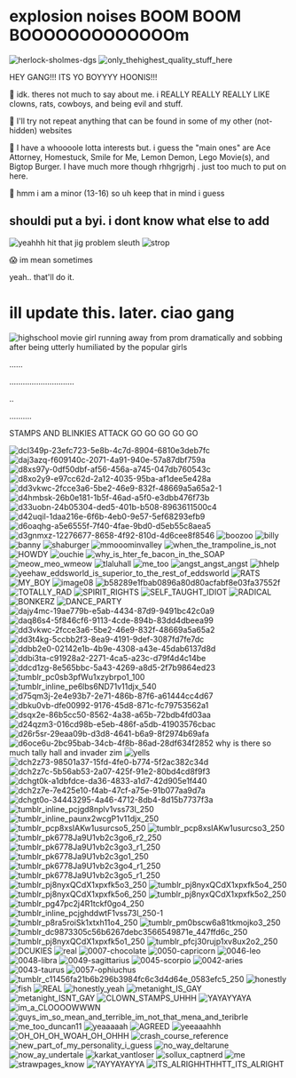 <h1> explosion noises BOOM BOOM BOOOOOOOOOOOOOm </h1>


![herlock-sholmes-dgs](https://github.com/CHECKOUTTHISCLOWNNOSE/CHECKOUTTHISCLOWNNOSE/assets/124318937/8d0d7cd2-a2f6-4368-a4b4-42944967315e) ![only_thehighest_quality_stuff_here](https://github.com/CHECKOUTTHISCLOWNNOSE/CHECKOUTTHISCLOWNNOSE/assets/124318937/dca0d6b0-7144-420a-82e7-8cac44087aec)

<p> HEY GANG!!! ITS YO BOYYYY HOONIS!!! </p>

<p>  🤡  idk. theres not much to say about me. i REALLY REALLY REALLY LIKE clowns, rats, cowboys, and being evil and stuff. </p>

<p>  🤡  I'll try not repeat anything that can be found in some of my other (not-hidden) websites </p>

<p>  🤡  I have a whoooole lotta interests but. i guess the "main ones" are Ace Attorney, Homestuck, Smile for Me, Lemon Demon, Lego Movie(s), and Bigtop Burger. I have much more though rhhgrjgrhj . just too much to put on here. </p>

<p>  🤡  hmm i am a minor (13-16) so uh keep that in mind i guess </p>

<h2> shouldi put a byi. i dont know what else to add</h2>

![yeahhh hit that jig problem sleuth](https://github.com/CHECKOUTTHISCLOWNNOSE/CHECKOUTTHISCLOWNNOSE/assets/124318937/de83660f-5bd2-4879-97c7-73ce98258217) 
![strop](https://github.com/CHECKOUTTHISCLOWNNOSE/CHECKOUTTHISCLOWNNOSE/assets/124318937/c2d55a03-29ab-480c-960b-261eaea1c5f5)




<p>  😱 im mean sometimes</p>

<p> yeah.. that'll do it. </p>

<h1> ill update this. later. ciao gang </h1>

![highschool movie girl running away from prom dramatically and sobbing after being utterly humiliated by the popular girls](https://github.com/CHECKOUTTHISCLOWNNOSE/CHECKOUTTHISCLOWNNOSE/assets/124318937/8e626b82-9613-4dca-9202-567c2abfbeed)

......

.............................

..

..........

STAMPS AND BLINKIES ATTACK GO GO GO GO GO

![dcl349p-23efc723-5e8b-4c7d-8904-6810e3deb7fc](https://github.com/CHECKOUTTHISCLOWNNOSE/CHECKOUTTHISCLOWNNOSE/assets/124318937/88a75863-69ee-4803-a4a8-f7e0089d8287) ![daj3azq-f609140c-2071-4a91-940e-57a87dbf759a](https://github.com/CHECKOUTTHISCLOWNNOSE/CHECKOUTTHISCLOWNNOSE/assets/124318937/d461c493-bfbb-49e2-a0d9-c69ae56fe41b) 
![d8xs97y-0df50dbf-af56-456a-a745-047db760543c](https://github.com/CHECKOUTTHISCLOWNNOSE/CHECKOUTTHISCLOWNNOSE/assets/124318937/75b72ab6-d2d1-406f-85b6-805ac9acd8b0)
![d8xo2y9-e97cc62d-2a12-4035-95ba-af1dee5e428a](https://github.com/CHECKOUTTHISCLOWNNOSE/CHECKOUTTHISCLOWNNOSE/assets/124318937/582b79c0-8fbd-45a1-8ef5-0f688846b36c)
![dd3vkwc-2fcce3a6-5be2-46e9-832f-48669a5a65a2-1](https://github.com/CHECKOUTTHISCLOWNNOSE/CHECKOUTTHISCLOWNNOSE/assets/124318937/4d3696cb-b8eb-45aa-a15d-b7821b5e85fb)
![d4hmbsk-26b0e181-1b5f-46ad-a5f0-e3dbb476f73b](https://github.com/CHECKOUTTHISCLOWNNOSE/CHECKOUTTHISCLOWNNOSE/assets/124318937/439e8046-39c6-4540-85af-dd6b58b3a448)
![d33uobn-24b05304-ded5-401b-b508-8963611500c4](https://github.com/CHECKOUTTHISCLOWNNOSE/CHECKOUTTHISCLOWNNOSE/assets/124318937/5766bc74-897f-4875-99c9-1d0d587d3ab9)
![d42uqil-1daa216e-6f6b-4eb0-9e57-5ef68293efb9](https://github.com/CHECKOUTTHISCLOWNNOSE/CHECKOUTTHISCLOWNNOSE/assets/124318937/1b5a4f57-1fc0-4d6c-a44e-8812da446aa9)
![d6oaqhg-a5e6555f-7f40-4fae-9bd0-d5eb55c8aea5](https://github.com/CHECKOUTTHISCLOWNNOSE/CHECKOUTTHISCLOWNNOSE/assets/124318937/ed80f906-c34f-4dc6-ba1c-7a3292fb2f61)
![d3gnmxz-12276677-8658-4f92-810d-4d6cee8f8546](https://github.com/CHECKOUTTHISCLOWNNOSE/CHECKOUTTHISCLOWNNOSE/assets/124318937/3f318877-8e8f-4984-b8c5-f3b95da3bfc7)
![boozoo](https://github.com/CHECKOUTTHISCLOWNNOSE/CHECKOUTTHISCLOWNNOSE/assets/124318937/e86d405a-1a65-446c-a79f-1ea448035f9e)
![billy](https://github.com/CHECKOUTTHISCLOWNNOSE/CHECKOUTTHISCLOWNNOSE/assets/124318937/bbf14197-4c5a-4eeb-ad84-6ea79a96c7f6)
![banny](https://github.com/CHECKOUTTHISCLOWNNOSE/CHECKOUTTHISCLOWNNOSE/assets/124318937/f4b536f0-d34c-48bd-bfcb-cb25011a2c3e)
![shaburger](https://github.com/CHECKOUTTHISCLOWNNOSE/CHECKOUTTHISCLOWNNOSE/assets/124318937/a078f496-d0b0-4dd0-9bcd-9fcf72dce555)
![mmooominvalley](https://github.com/CHECKOUTTHISCLOWNNOSE/CHECKOUTTHISCLOWNNOSE/assets/124318937/86c5ecbd-bca3-47ce-9e68-a8949b9e9f26)
![when_the_trampoline_is_not](https://github.com/CHECKOUTTHISCLOWNNOSE/CHECKOUTTHISCLOWNNOSE/assets/124318937/074a9815-2d45-4dca-a7ea-0f31a6da1142)
![HOWDY](https://github.com/CHECKOUTTHISCLOWNNOSE/CHECKOUTTHISCLOWNNOSE/assets/124318937/d18d93ef-8cde-458b-93d8-e69288e105e2)
![ouchie](https://github.com/CHECKOUTTHISCLOWNNOSE/CHECKOUTTHISCLOWNNOSE/assets/124318937/b232837c-d6b2-42c4-a7bc-7f8d0bbaf450)
![why_is_hter_fe_bacon_in_the_SOAP](https://github.com/CHECKOUTTHISCLOWNNOSE/CHECKOUTTHISCLOWNNOSE/assets/124318937/12a1fb93-9eed-4a34-b9ab-5ac98955db19)
![meow_meo_wmeow](https://github.com/CHECKOUTTHISCLOWNNOSE/CHECKOUTTHISCLOWNNOSE/assets/124318937/69b78060-e57c-4306-aa41-6653a4d57825)
![tlaluhall](https://github.com/CHECKOUTTHISCLOWNNOSE/CHECKOUTTHISCLOWNNOSE/assets/124318937/f5392827-059b-4714-be3d-edab554169ea)
![me_too](https://github.com/CHECKOUTTHISCLOWNNOSE/CHECKOUTTHISCLOWNNOSE/assets/124318937/4d1c5580-74d1-407b-9772-dcd913b862a4)
![angst_angst_angst](https://github.com/CHECKOUTTHISCLOWNNOSE/CHECKOUTTHISCLOWNNOSE/assets/124318937/09328aee-7f04-4330-97c4-18ac3f6a8305)
![hhelp](https://github.com/CHECKOUTTHISCLOWNNOSE/CHECKOUTTHISCLOWNNOSE/assets/124318937/aa8a166a-7142-46f1-8f3c-17060eae6d1b)
![yeehaw_eddsworld_is_superior_to_the_rest_of_eddsworld](https://github.com/CHECKOUTTHISCLOWNNOSE/CHECKOUTTHISCLOWNNOSE/assets/124318937/9e910883-d595-47b0-9301-3ec0b53116d2)
![RATS](https://github.com/CHECKOUTTHISCLOWNNOSE/CHECKOUTTHISCLOWNNOSE/assets/124318937/4cc504f1-76d2-4ab3-b122-aa11fc21f613)
![MY_BOY](https://github.com/CHECKOUTTHISCLOWNNOSE/CHECKOUTTHISCLOWNNOSE/assets/124318937/5415d9a5-e04a-41fa-85f6-57a957d968de)
![image08](https://github.com/CHECKOUTTHISCLOWNNOSE/CHECKOUTTHISCLOWNNOSE/assets/124318937/653d1524-ef18-4cb2-ac47-bc5f3499022b)
![b58289e1fbab0896a80d80acfabf8e03fa37552f](https://github.com/CHECKOUTTHISCLOWNNOSE/CHECKOUTTHISCLOWNNOSE/assets/124318937/9c44e7a9-cc82-4174-b943-74d6a0260c73)
![TOTALLY_RAD](https://github.com/CHECKOUTTHISCLOWNNOSE/CHECKOUTTHISCLOWNNOSE/assets/124318937/e131046e-32b5-4631-999b-ff0f172b3939)
![SPIRIT_RIGHTS](https://github.com/CHECKOUTTHISCLOWNNOSE/CHECKOUTTHISCLOWNNOSE/assets/124318937/eaad74d0-091e-482e-b6a7-e0bd8ef5e5d2)
![SELF_TAUGHT_IDIOT](https://github.com/CHECKOUTTHISCLOWNNOSE/CHECKOUTTHISCLOWNNOSE/assets/124318937/49e1df19-f810-43f8-bd7a-6030e6112b73)
![RADICAL](https://github.com/CHECKOUTTHISCLOWNNOSE/CHECKOUTTHISCLOWNNOSE/assets/124318937/c57144f9-9b97-4c4e-bc9e-ead972e5e787)
![BONKERZ](https://github.com/CHECKOUTTHISCLOWNNOSE/CHECKOUTTHISCLOWNNOSE/assets/124318937/f70e0cc0-19d2-4f62-813d-113363d5ceba)
![DANCE_PARTY](https://github.com/CHECKOUTTHISCLOWNNOSE/CHECKOUTTHISCLOWNNOSE/assets/124318937/30b4eb8f-dd9f-4d06-9446-d041c8a6f410)
![dajy4mc-19ae779b-e5ab-4434-87d9-9491bc42c0a9](https://github.com/CHECKOUTTHISCLOWNNOSE/CHECKOUTTHISCLOWNNOSE/assets/124318937/73559d96-5129-420f-9ea0-93a138640ba5)
![daq86s4-5f846cf6-9113-4cde-894b-83dd4dbeea99](https://github.com/CHECKOUTTHISCLOWNNOSE/CHECKOUTTHISCLOWNNOSE/assets/124318937/4144ffdb-2449-4b8e-b8ce-66e289cd2419)
![dd3vkwc-2fcce3a6-5be2-46e9-832f-48669a5a65a2](https://github.com/CHECKOUTTHISCLOWNNOSE/CHECKOUTTHISCLOWNNOSE/assets/124318937/1782950f-c38b-48cf-ba68-8a8f5d72c9c5)
![dd3t4kg-5ccbb2f3-8ea9-4191-9def-3087fd7fe7dc](https://github.com/CHECKOUTTHISCLOWNNOSE/CHECKOUTTHISCLOWNNOSE/assets/124318937/3b855f9a-ca73-4dc0-8ad7-6ff514e13bc1)
![ddbb2e0-02142e1b-4b9e-4308-a43e-45dab6137d8d](https://github.com/CHECKOUTTHISCLOWNNOSE/CHECKOUTTHISCLOWNNOSE/assets/124318937/fdfba1d2-e0bb-4e05-8d32-374f2b61c680)
![ddbi3ta-c91928a2-2271-4ca5-a23c-d79f4d4c14be](https://github.com/CHECKOUTTHISCLOWNNOSE/CHECKOUTTHISCLOWNNOSE/assets/124318937/2df0cf45-93fe-4792-9191-f8ae4c07f01d)
![ddcd1zg-8e565bbc-5a43-4269-a8d5-2f7b9864ed23](https://github.com/CHECKOUTTHISCLOWNNOSE/CHECKOUTTHISCLOWNNOSE/assets/124318937/a56d01c7-f896-4bbe-9d3d-e07566a8e874)
![tumblr_pc0sb3pfWu1xzybrpo1_100](https://github.com/CHECKOUTTHISCLOWNNOSE/CHECKOUTTHISCLOWNNOSE/assets/124318937/d6cd4bfd-bc84-4c05-a918-bb81dbdeacef)
![tumblr_inline_pe6lbs6ND71v11djx_540](https://github.com/CHECKOUTTHISCLOWNNOSE/CHECKOUTTHISCLOWNNOSE/assets/124318937/b56920b2-7160-4510-9211-082b4ede0d99)
![d75qm3j-2e4e93b7-2e71-486b-87f6-a61444cc4d67](https://github.com/CHECKOUTTHISCLOWNNOSE/CHECKOUTTHISCLOWNNOSE/assets/124318937/beb6ae9a-70e8-4738-91e6-35633843a5dc)
![dbku0vb-dfe00992-9176-45d8-871c-fc79753562a1](https://github.com/CHECKOUTTHISCLOWNNOSE/CHECKOUTTHISCLOWNNOSE/assets/124318937/ddeb38cc-eeb0-4751-b818-0b80ee200a49)
![dsqx2e-86b5cc50-8562-4a38-a65b-72bdb4fd03aa](https://github.com/CHECKOUTTHISCLOWNNOSE/CHECKOUTTHISCLOWNNOSE/assets/124318937/180afef4-9e32-4429-b148-cd3cbef5e7ef)
![d24qzm3-016cd98b-e5eb-486f-a5db-41903576cbac](https://github.com/CHECKOUTTHISCLOWNNOSE/CHECKOUTTHISCLOWNNOSE/assets/124318937/3b1131e8-4f75-4b85-a381-f77ed436d57e)
![d26r5sr-29eaa09b-d3d8-4641-b6a9-8f2974b69afa](https://github.com/CHECKOUTTHISCLOWNNOSE/CHECKOUTTHISCLOWNNOSE/assets/124318937/c269cc7a-73f5-40be-9059-3ff5defcda48)
![d6oce6u-2bc95bab-34cb-4f8b-86ad-28df634f2852](https://github.com/CHECKOUTTHISCLOWNNOSE/CHECKOUTTHISCLOWNNOSE/assets/124318937/f09daf81-d0d5-4ade-bed6-73936cbbe972)
why is there so much tally hall and invader zim
![yells](https://github.com/CHECKOUTTHISCLOWNNOSE/CHECKOUTTHISCLOWNNOSE/assets/124318937/a6aad0d1-b1b7-4009-b136-1ae71e5b6d45)
![dch2z73-98501a37-15fd-4fe0-b774-5f2ac382c34d](https://github.com/CHECKOUTTHISCLOWNNOSE/CHECKOUTTHISCLOWNNOSE/assets/124318937/599e9920-c47a-46a2-ac49-9ec93e46b329)
![dch2z7c-5b56ab53-2a07-425f-91e2-80bd4cd8f9f3](https://github.com/CHECKOUTTHISCLOWNNOSE/CHECKOUTTHISCLOWNNOSE/assets/124318937/1cf8c245-00f8-412d-816a-952ff5e0448e)
![dchgt0k-a1dbfdce-da36-4833-a1d7-42d905e1f440](https://github.com/CHECKOUTTHISCLOWNNOSE/CHECKOUTTHISCLOWNNOSE/assets/124318937/85873ce7-93c2-471d-897c-1b2518e75b17)
![dch2z7e-7e425e10-f4ab-47cf-a75e-91b077aa9d7a](https://github.com/CHECKOUTTHISCLOWNNOSE/CHECKOUTTHISCLOWNNOSE/assets/124318937/47688242-cbe5-4773-bb55-fa2c75338354)
![dchgt0o-34443295-4a46-4712-8db4-8d15b7737f3a](https://github.com/CHECKOUTTHISCLOWNNOSE/CHECKOUTTHISCLOWNNOSE/assets/124318937/abf7b3e2-8dae-4c05-9041-c7d460f5e1d1)
![tumblr_inline_pcjgd8nplv1vss73l_250](https://github.com/CHECKOUTTHISCLOWNNOSE/CHECKOUTTHISCLOWNNOSE/assets/124318937/9ec7238e-89e0-4dbe-a7c6-77216ab462a3)
![tumblr_inline_paunx2wcgP1v11djx_250](https://github.com/CHECKOUTTHISCLOWNNOSE/CHECKOUTTHISCLOWNNOSE/assets/124318937/bd3636d3-13a3-4718-8a02-dfb26b9d529a)
![tumblr_pcp8xsIAKw1usurcso5_250](https://github.com/CHECKOUTTHISCLOWNNOSE/CHECKOUTTHISCLOWNNOSE/assets/124318937/25b62554-42a2-4fa9-994f-7c96f7a35278)
![tumblr_pcp8xsIAKw1usurcso3_250](https://github.com/CHECKOUTTHISCLOWNNOSE/CHECKOUTTHISCLOWNNOSE/assets/124318937/2d332bdd-eb44-48dc-9c3e-f87f3051d4bd)
![tumblr_pk6778Ja9U1vb2c3go6_r2_250](https://github.com/CHECKOUTTHISCLOWNNOSE/CHECKOUTTHISCLOWNNOSE/assets/124318937/fff3e198-8a77-4a1a-ab5a-4772665270ca)
![tumblr_pk6778Ja9U1vb2c3go3_r1_250](https://github.com/CHECKOUTTHISCLOWNNOSE/CHECKOUTTHISCLOWNNOSE/assets/124318937/2277577b-a210-48f4-9c43-990881a1f6f6)
![tumblr_pk6778Ja9U1vb2c3go1_250](https://github.com/CHECKOUTTHISCLOWNNOSE/CHECKOUTTHISCLOWNNOSE/assets/124318937/ffa854b0-3cd3-4a10-af5d-768b69f8a70a)
![tumblr_pk6778Ja9U1vb2c3go4_r1_250](https://github.com/CHECKOUTTHISCLOWNNOSE/CHECKOUTTHISCLOWNNOSE/assets/124318937/6aa03ee3-52c5-4255-852a-00a5b5289ba4)
![tumblr_pk6778Ja9U1vb2c3go5_r1_250](https://github.com/CHECKOUTTHISCLOWNNOSE/CHECKOUTTHISCLOWNNOSE/assets/124318937/9daf78f3-2b5d-4c95-b412-8d18c45eb19e)
![tumblr_pj8nyxQCdX1xpxfk5o3_250](https://github.com/CHECKOUTTHISCLOWNNOSE/CHECKOUTTHISCLOWNNOSE/assets/124318937/dc9637e0-508f-491c-a6b8-65ee0566bdcb)
![tumblr_pj8nyxQCdX1xpxfk5o4_250](https://github.com/CHECKOUTTHISCLOWNNOSE/CHECKOUTTHISCLOWNNOSE/assets/124318937/4666f7dc-280d-4300-b88b-bec95147a0a5)
![tumblr_pj8nyxQCdX1xpxfk5o6_250](https://github.com/CHECKOUTTHISCLOWNNOSE/CHECKOUTTHISCLOWNNOSE/assets/124318937/73fb628a-899f-4df0-be82-74abf02f1e36)
![tumblr_pj8nyxQCdX1xpxfk5o2_250](https://github.com/CHECKOUTTHISCLOWNNOSE/CHECKOUTTHISCLOWNNOSE/assets/124318937/278f3c7d-eb4d-4c0e-8736-636c69b96a90)
![tumblr_pg47pc2j4R1tckf0go4_250](https://github.com/CHECKOUTTHISCLOWNNOSE/CHECKOUTTHISCLOWNNOSE/assets/124318937/023bf679-9a64-429d-9d06-46b74cd41351)
![tumblr_inline_pcjghddwtF1vss73l_250-1](https://github.com/CHECKOUTTHISCLOWNNOSE/CHECKOUTTHISCLOWNNOSE/assets/124318937/a56491c1-f78d-4cd5-9402-9aee9bfc3d7c)
![tumblr_p8ra5roiSk1xtxh11o4_250](https://github.com/CHECKOUTTHISCLOWNNOSE/CHECKOUTTHISCLOWNNOSE/assets/124318937/fbbba119-9611-42a6-b72d-a74d0629dbab)
![tumblr_pm0bscw6a81tkmojko3_250](https://github.com/CHECKOUTTHISCLOWNNOSE/CHECKOUTTHISCLOWNNOSE/assets/124318937/8e1071d2-bed9-4db6-bbd3-7831ade6ac82)
![tumblr_dc9873305c56b6267debc3566549871e_447ffd6c_250](https://github.com/CHECKOUTTHISCLOWNNOSE/CHECKOUTTHISCLOWNNOSE/assets/124318937/22082d79-9fca-4990-9592-704125c21a48)
![tumblr_pj8nyxQCdX1xpxfk5o1_250](https://github.com/CHECKOUTTHISCLOWNNOSE/CHECKOUTTHISCLOWNNOSE/assets/124318937/282763ce-2392-41ec-a763-93eff4a481c1)
![tumblr_pfcj30rujp1xv8ux2o2_250](https://github.com/CHECKOUTTHISCLOWNNOSE/CHECKOUTTHISCLOWNNOSE/assets/124318937/f124cd94-3c3c-4e14-8930-757b58781120)
![DCUKIES](https://github.com/CHECKOUTTHISCLOWNNOSE/CHECKOUTTHISCLOWNNOSE/assets/124318937/ab1a7937-83d4-4d0e-a56f-67e5bc86f8c8)
![real](https://github.com/CHECKOUTTHISCLOWNNOSE/CHECKOUTTHISCLOWNNOSE/assets/124318937/af8a5531-2156-4a6c-8811-fd4e18832737)
![0007-chocolate](https://github.com/CHECKOUTTHISCLOWNNOSE/CHECKOUTTHISCLOWNNOSE/assets/124318937/b51b4a4a-4956-47ce-a662-3667461bc747)
![0050-capricorn](https://github.com/CHECKOUTTHISCLOWNNOSE/CHECKOUTTHISCLOWNNOSE/assets/124318937/338ee729-04cd-4b7c-9fae-7653a082e948)
![0046-leo](https://github.com/CHECKOUTTHISCLOWNNOSE/CHECKOUTTHISCLOWNNOSE/assets/124318937/813ac8dc-9bff-4f11-9908-9f89d34c5c2d)
![0048-libra](https://github.com/CHECKOUTTHISCLOWNNOSE/CHECKOUTTHISCLOWNNOSE/assets/124318937/59122139-84d1-498a-a5a4-1640450b76c7)
![0049-sagittarius](https://github.com/CHECKOUTTHISCLOWNNOSE/CHECKOUTTHISCLOWNNOSE/assets/124318937/092b4628-be84-4f45-8d80-43b3dcbdd330)
![0045-scorpio](https://github.com/CHECKOUTTHISCLOWNNOSE/CHECKOUTTHISCLOWNNOSE/assets/124318937/9f3e0ff8-6ffe-4b6d-8f67-7ff10f4c454c)
![0042-aries](https://github.com/CHECKOUTTHISCLOWNNOSE/CHECKOUTTHISCLOWNNOSE/assets/124318937/92a9fcca-8925-46d8-a436-71d373013dae)
![0043-taurus](https://github.com/CHECKOUTTHISCLOWNNOSE/CHECKOUTTHISCLOWNNOSE/assets/124318937/c473a22e-7168-4dc9-8371-5b1a8731cc30)
![0057-ophiuchus](https://github.com/CHECKOUTTHISCLOWNNOSE/CHECKOUTTHISCLOWNNOSE/assets/124318937/b9e65f33-d314-4911-9cad-cc1cb84d6655)
![tumblr_c11456fa21b6b296b3984fc6c3d4d64e_0583efc5_250](https://github.com/CHECKOUTTHISCLOWNNOSE/CHECKOUTTHISCLOWNNOSE/assets/124318937/1bfa1120-47a1-4998-9701-f99f2b34e54e)
![honestly](https://github.com/CHECKOUTTHISCLOWNNOSE/CHECKOUTTHISCLOWNNOSE/assets/124318937/d8ddc7ba-3d60-41ef-a42b-5781b14ec1e6)
![fish](https://github.com/CHECKOUTTHISCLOWNNOSE/CHECKOUTTHISCLOWNNOSE/assets/124318937/dc73f9d3-522f-4c16-acd6-31f37e17db30)
![REAL](https://github.com/CHECKOUTTHISCLOWNNOSE/CHECKOUTTHISCLOWNNOSE/assets/124318937/6d739c0e-fbbe-4a85-b7e1-2eaef3b10754)
![honestly_yeah](https://github.com/CHECKOUTTHISCLOWNNOSE/CHECKOUTTHISCLOWNNOSE/assets/124318937/d6049506-33ee-44a2-936b-417d3300e353)
![metanight_IS_GAY](https://github.com/CHECKOUTTHISCLOWNNOSE/CHECKOUTTHISCLOWNNOSE/assets/124318937/a14e6d6a-3d50-4d11-a093-3a1d8d8afee1)
![metanight_ISNT_GAY](https://github.com/CHECKOUTTHISCLOWNNOSE/CHECKOUTTHISCLOWNNOSE/assets/124318937/4dc9edf0-1dae-424d-95a5-011bece31f10)
![CLOWN_STAMPS_UHHH](https://github.com/CHECKOUTTHISCLOWNNOSE/CHECKOUTTHISCLOWNNOSE/assets/124318937/72f3cee7-e895-4e89-8588-c172f293576e)
![YAYAYYAYA](https://github.com/CHECKOUTTHISCLOWNNOSE/CHECKOUTTHISCLOWNNOSE/assets/124318937/5170212b-3474-4dd1-a82b-1c852c04d843)
![im_a_CLOOOOWWWN](https://github.com/CHECKOUTTHISCLOWNNOSE/CHECKOUTTHISCLOWNNOSE/assets/124318937/39afee55-2163-4d2c-b30d-6fc527a088fc)
![guys_im_so_mean_and_terrible_im_not_that_mena_and_teribrle](https://github.com/CHECKOUTTHISCLOWNNOSE/CHECKOUTTHISCLOWNNOSE/assets/124318937/0742a5ea-6a68-45e6-88db-6f3b333df5d3)
![me_too_duncan11](https://github.com/CHECKOUTTHISCLOWNNOSE/CHECKOUTTHISCLOWNNOSE/assets/124318937/561f0df2-51ff-4556-88a0-c0ad05533792)
![yeaaaaah](https://github.com/CHECKOUTTHISCLOWNNOSE/CHECKOUTTHISCLOWNNOSE/assets/124318937/5e8ec6e5-7e8d-4b68-a5e7-a7ea34a99a1d)
![AGREED](https://github.com/CHECKOUTTHISCLOWNNOSE/CHECKOUTTHISCLOWNNOSE/assets/124318937/6cd7b665-3601-44a3-9ce3-c6019230a9fb)
![yeeaaahhh](https://github.com/CHECKOUTTHISCLOWNNOSE/CHECKOUTTHISCLOWNNOSE/assets/124318937/e6370ae5-e241-41c3-a0b4-8dd1d8f67d76)
![OH_OH_OH_WOAH_OH_OHHH](https://github.com/CHECKOUTTHISCLOWNNOSE/CHECKOUTTHISCLOWNNOSE/assets/124318937/8d6219c8-e175-47c9-8e15-a6cdcac74c6d)
![crash_course_reference](https://github.com/CHECKOUTTHISCLOWNNOSE/CHECKOUTTHISCLOWNNOSE/assets/124318937/03286465-4bc9-4949-80cc-bdee4cfed21c)
![new_part_of_my_personality_i_guess](https://github.com/CHECKOUTTHISCLOWNNOSE/CHECKOUTTHISCLOWNNOSE/assets/124318937/843dc543-8322-46ee-b57d-29b0a918e1ab)
![no_way_deltarune](https://github.com/CHECKOUTTHISCLOWNNOSE/CHECKOUTTHISCLOWNNOSE/assets/124318937/ac43ceae-6158-4f11-964d-912e52c3c785)
![now_ay_undertale](https://github.com/CHECKOUTTHISCLOWNNOSE/CHECKOUTTHISCLOWNNOSE/assets/124318937/a984328a-dfa9-4b66-9773-cce9f27051c6)
![karkat_vantloser](https://github.com/CHECKOUTTHISCLOWNNOSE/CHECKOUTTHISCLOWNNOSE/assets/124318937/164c894b-bdc1-4bed-99ab-e7ced13f9c5a)
![sollux_captnerd](https://github.com/CHECKOUTTHISCLOWNNOSE/CHECKOUTTHISCLOWNNOSE/assets/124318937/aa82b27a-3bd8-4c1b-a99b-04f9c7e97f73)
![me](https://github.com/CHECKOUTTHISCLOWNNOSE/CHECKOUTTHISCLOWNNOSE/assets/124318937/6d422d64-9074-494e-9e49-541d52ba908c)
![strawpages_know](https://github.com/CHECKOUTTHISCLOWNNOSE/CHECKOUTTHISCLOWNNOSE/assets/124318937/ce12120e-dbf5-49b2-b9e9-bb1c3c4d0959)
![YAYYAYAYYA](https://github.com/CHECKOUTTHISCLOWNNOSE/CHECKOUTTHISCLOWNNOSE/assets/124318937/7c2c15b4-c64a-46a0-b2f1-e624bea902dd)
![ITS_ALRIGHHTHHTT_ITS_ALRIGHT](https://github.com/CHECKOUTTHISCLOWNNOSE/CHECKOUTTHISCLOWNNOSE/assets/124318937/39d3ac2b-eb7b-43e2-ac69-6dca04caf8b5)
